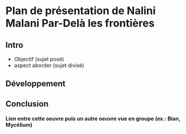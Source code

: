 # Plan de présentation de Nalini Malani Par-Delà les frontières

## Intro

- Objectif (sujet posé)
- aspect aborder (sujet divisé)

## Développement

## Conclusion


#### Lien entre cette oeuvre puis un autre oeuvre vue en groupe (ex.: Bian, Mycélium)
